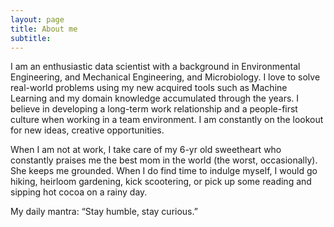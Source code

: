 ```yaml
---
layout: page
title: About me
subtitle: 
---
```


I am an enthusiastic data scientist with a background in Environmental Engineering, and Mechanical Engineering, and Microbiology. I love to solve real-world problems using my new acquired tools such as Machine Learning and my domain knowledge accumulated through the years. I believe in developing a long-term work relationship and a people-first culture when working in a team environment. I am constantly on the lookout for new ideas, creative opportunities. 


When I am not at work, I take care of my 6-yr old sweetheart who constantly praises me the best mom in the world (the worst, occasionally). She keeps me grounded. When I do find time to indulge myself, I would go hiking, heirloom gardening, kick scootering, or pick up some reading and sipping hot cocoa on a rainy day.


My daily mantra: “Stay humble, stay curious.”
